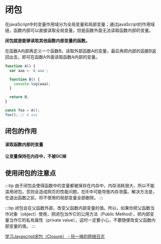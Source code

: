 # 闭包

在javaScript中的变量作用域分为全局变量和局部变量；通过javaScript的作用域链，函数内部可以直接读取全局变量，但是函数外面无法读取函数内部的变量。

**闭包就是能够读取其他函数内部变量的函数。**

在函数A内部再定义一个函数B，读取外部函数A的变量，最后再把内部的函数B返回出去，即可在函数A外面读取函数A内部的变量。

```js
function A() {
  var aaa = 'A aaa';

  function B() {
    console.log(aaa);
  }

  return B;
}

const foo = A();
foo(); // A aaa
```

## 闭包的作用

#### 读取函数内部的变量



#### 让变量保持在内存中，不被GC掉


## 使用闭包的注意点

:::tip
由于闭包会使得函数中的变量都被保存在内存中，内存消耗很大，所以不能滥用闭包，否则会造成网页的性能问题，在IE中可能导致内存泄露。解决方法是，在退出函数之前，将不使用的局部变量全部删除。
:::

:::tip
闭包会在父函数外部，改变父函数内部变量的值。所以，如果你把父函数当作对象（object）使用，把闭包当作它的公用方法（Public Method），把内部变量当作它的私有属性（private value），这时一定要小心，不要随便改变父函数内部变量的值。
:::

[学习Javascript闭包（Closure） - 阮一峰的网络日志](https://www.ruanyifeng.com/blog/2009/08/learning_javascript_closures.html) 
